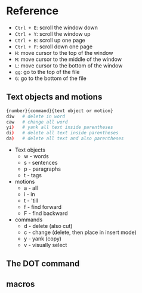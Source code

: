 # Reference

+ `Ctrl + E`: scroll the window down
+ `Ctrl + Y`: scroll the window up
+ `Ctrl + B`: scroll up one page
+ `Ctrl + F`: scroll down one page
+ `H`: move cursor to the top of the window
+ `M`: move cursor to the middle of the window
+ `L`: move cursor to the bottom of the window
+ `gg`: go to the top of the file
+ `G`: go to the bottom of the file



## Text objects and motions

```bash
{number}{command}{text object or motion}
diw   # delete in word
caw   # change all word
yi)   # yank all text inside parentheses
di)   # delete all text inside parentheses
da)   # delete all text and also parentheses
```

+ Text objects
  + w - words
  + s - sentences
  + p - paragraphs
  + t - tags
+ motions
  + a - all
  + i - in
  + t - 'till
  + f - find forward
  + F - find backward
+ commands
  + d - delete (also cut)
  + c - change (delete, then place in insert mode)
  + y - yank (copy)
  + v - visually select

## The DOT command



## macros

